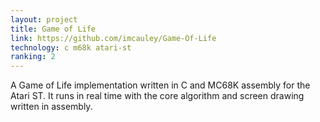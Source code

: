 ```yaml
---
layout: project
title: Game of Life
link: https://github.com/imcauley/Game-Of-Life
technology: c m68k atari-st
ranking: 2
---
```


A Game of Life implementation written in C and MC68K assembly for the Atari ST. It runs in real time with the core algorithm and screen drawing written in assembly.
